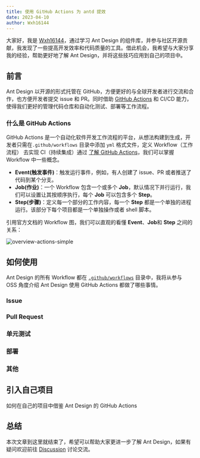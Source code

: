 ```yaml
---
title: 使用 GitHub Actions 为 antd 提效
date: 2023-04-10
author: Wxh16144
---
```


大家好，我是 [Wxh16144](https://github.com/Wxh16144)，通过学习 Ant Design 的组件库，并参与社区开源贡献，我发现了一些提高开发效率和代码质量的工具。借此机会，我希望与大家分享我的经验，帮助更好地了解 Ant Design，并将这些技巧应用到自己的项目中。

## 前言

Ant Design 以开源的形式托管在 GitHub，方便更好的与全球开发者进行交流和合作，也方便开发者提交 issue 和 PR。同时借助 [GitHub Actions](https://github.com/features/actions) 和 CI/CD 能力，使得我们更好的管理代码仓库和自动化测试、部署等工作流程。

### 什么是 GitHub Actions

GitHub Actions 是一个自动化软件开发工作流程的平台，从想法构建到生成，开发者只需在`.github/workflows` 目录中添加 `yml` 格式文件，定义 Workflow（工作流程） 去实现 CI（持续集成）通过 [了解 GitHub Actions](https://docs.github.com/zh/actions/learn-github-actions/understanding-github-actions)，我们可以掌握 Workflow 中一些概念。

- **Event(触发事件)**：触发运行事件，例如，有人创建了 issue、PR 或者推送了代码到某个分支。
- **Job(作业)**：一个 Workflow 包含一个或多个 **Job**，默认情况下并行运行，我们可以设置让其按顺序执行，每个 **Job** 可以包含多个 **Step**。
- **Step(步骤)**：定义每一个部分的工作内容，每一个 **Step** 都是一个单独的进程运行。该部分下每个项目都是一个单独操作或者 shell 脚本。

引用官方文档的 Workflow 图，我们可以直观的看懂 **Event**、**Job**和 **Step** 之间的关系：

![overview-actions-simple](https://docs.github.com/assets/cb-25535/mw-1000/images/help/actions/overview-actions-simple.webp)

## 如何使用

Ant Design 的所有 Workflow 都在 [`.github/workflows`](https://github.com/ant-design/ant-design/tree/master/.github/workflows) 目录中，我将从参与 OSS 角度介绍 Ant Design 使用 GitHub Actions 都做了哪些事情。

### Issue

### Pull Request

### 单元测试

### 部署

### 其他

## 引入自己项目

如何在自己的项目中借鉴 Ant Design 的 GitHub Actions

## 总结

本次文章到这里就结束了，希望可以帮助大家更进一步了解 Ant Design，如果有疑问欢迎前往 [Discussion](https://github.com/ant-design/ant-design/discussions) 讨论交流。
